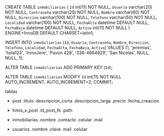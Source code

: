 CREATE TABLE `inmobiliarias` (
  `Id` int(11) NOT NULL,
  `Usuario` varchar(20) NOT NULL,
  `Contraseña` varchar(20) NOT NULL,
  `Nombre` varchar(60) NOT NULL,
  `Direccion` varchar(100) NOT NULL,
  `Telefono` varchar(50) NOT NULL,
  `Localidad` varchar(100) NOT NULL,
  `FechaAlta` datetime DEFAULT NULL,
  `FechaBaja` datetime DEFAULT NULL,
  `Activo` int(11) NOT NULL
) ENGINE=InnoDB DEFAULT CHARSET=latin1;

INSERT INTO `inmobiliarias` (`Id`, `Usuario`, `Contraseña`, `Nombre`, `Direccion`, `Telefono`, `Localidad`, `FechaAlta`, `FechaBaja`, `Activo`) VALUES
(1, 'jeremias', 'hola123', 'InmoJere', 'Pavon 428', '336-4664929', 'San Nicolás', NULL, NULL, 1);

ALTER TABLE `inmobiliarias`
  ADD PRIMARY KEY (`Id`);
  
ALTER TABLE `inmobiliarias`
  MODIFY `Id` int(11) NOT NULL AUTO_INCREMENT, AUTO_INCREMENT=2;
COMMIT;

tablas

- post
.titulo
.descripcion_corta
.descripcion_larga
.precio
.fecha_creacion

- fotos_x_post
.id_post_fk
.path

- inmobiliarias
.nombre
.contacto
.celular
.mail

- usuarios
.nombre
.clave
.mail
.celular
